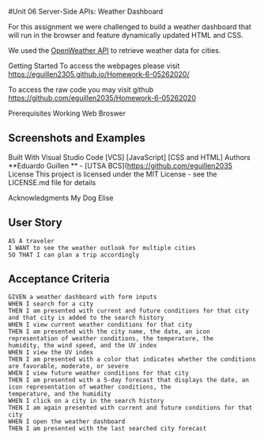 #Unit 06 Server-Side APIs: Weather Dashboard

For this assignment we were challenged to build a weather dashboard that will run in the browser and feature dynamically
updated HTML and CSS.

We used the [OpenWeather API](https://openweathermap.org/api) to retrieve weather data for cities. 

Getting Started
To access the webpages please visit https://eguillen2305.github.io/Homework-6-05262020/

To access the raw code you may visit github https://github.com/eguillen2035/Homework-6-05262020

Prerequisites
Working Web Broswer


## Screenshots and Examples

Built With Visual Studio Code
[VCS]
[JavaScript]
[CSS and HTML]
Authors
**Eduardo Guillen ** - [UTSA BCS](https://github.com/eguillen2035
License
This project is licensed under the MIT License - see the LICENSE.md file for details

Acknowledgments
My Dog Elise

## User Story

```
AS A traveler
I WANT to see the weather outlook for multiple cities
SO THAT I can plan a trip accordingly
```

## Acceptance Criteria

```
GIVEN a weather dashboard with form inputs
WHEN I search for a city
THEN I am presented with current and future conditions for that city and that city is added to the search history
WHEN I view current weather conditions for that city
THEN I am presented with the city name, the date, an icon representation of weather conditions, the temperature, the
humidity, the wind speed, and the UV index
WHEN I view the UV index
THEN I am presented with a color that indicates whether the conditions are favorable, moderate, or severe
WHEN I view future weather conditions for that city
THEN I am presented with a 5-day forecast that displays the date, an icon representation of weather conditions, the
temperature, and the humidity
WHEN I click on a city in the search history
THEN I am again presented with current and future conditions for that city
WHEN I open the weather dashboard
THEN I am presented with the last searched city forecast
```

